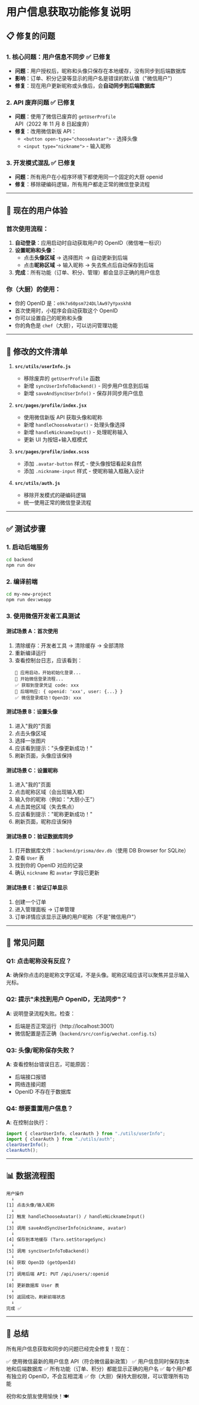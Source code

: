 # 用户信息获取功能修复说明

## 📋 修复的问题

### 1. **核心问题：用户信息不同步** ✅ 已修复

- **问题**：用户授权后，昵称和头像只保存在本地缓存，没有同步到后端数据库
- **影响**：订单、积分记录等显示的用户名是错误的默认值（"微信用户"）
- **修复**：现在用户更新昵称或头像后，会**自动同步到后端数据库**

### 2. **API 废弃问题** ✅ 已修复

- **问题**：使用了微信已废弃的 `getUserProfile` API（2022 年 11 月 8 日起废弃）
- **修复**：改用微信新版 API：
  - `<button open-type="chooseAvatar">` - 选择头像
  - `<input type="nickname">` - 输入昵称

### 3. **开发模式混乱** ✅ 已修复

- **问题**：所有用户在小程序环境下都使用同一个固定的大厨 openid
- **修复**：移除硬编码逻辑，所有用户都走正常的微信登录流程

---

## 🎯 现在的用户体验

### 首次使用流程：

1. **自动登录**：应用启动时自动获取用户的 OpenID（微信唯一标识）
2. **设置昵称和头像**：
   - 点击**头像区域** → 选择图片 → 自动更新到后端
   - 点击**昵称区域** → 输入昵称 → 失去焦点后自动保存到后端
3. **完成**：所有功能（订单、积分、管理）都会显示正确的用户信息

### 你（大厨）的使用：

- 你的 OpenID 是：`o9k7x60psm724DLlAw97yYpxskh8`
- 首次使用时，小程序会自动获取这个 OpenID
- 你可以设置自己的昵称和头像
- 你的角色是 `chef`（大厨），可以访问管理功能

---

## 🔧 修改的文件清单

1. **`src/utils/userInfo.js`**

   - 移除废弃的 `getUserProfile` 函数
   - 新增 `syncUserInfoToBackend()` - 同步用户信息到后端
   - 新增 `saveAndSyncUserInfo()` - 保存并同步用户信息

2. **`src/pages/profile/index.jsx`**

   - 使用微信新版 API 获取头像和昵称
   - 新增 `handleChooseAvatar()` - 处理头像选择
   - 新增 `handleNicknameInput()` - 处理昵称输入
   - 更新 UI 为按钮+输入框模式

3. **`src/pages/profile/index.scss`**

   - 添加 `.avatar-button` 样式 - 使头像按钮看起来自然
   - 添加 `.nickname-input` 样式 - 使昵称输入框融入设计

4. **`src/utils/auth.js`**
   - 移除开发模式的硬编码逻辑
   - 统一使用正常的微信登录流程

---

## ✅ 测试步骤

### 1. 启动后端服务

```bash
cd backend
npm run dev
```

### 2. 编译前端

```bash
cd my-new-project
npm run dev:weapp
```

### 3. 使用微信开发者工具测试

#### 测试场景 A：首次使用

1. 清除缓存：开发者工具 → 清除缓存 → 全部清除
2. 重新编译运行
3. 查看控制台日志，应该看到：
   ```
   🚀 应用启动，开始初始化登录...
   🔐 开始微信登录流程...
   ✅ 获取到登录凭证 code: xxx
   🔑 后端响应: { openid: 'xxx', user: {...} }
   ✅ 微信登录成功！OpenID: xxx
   ```

#### 测试场景 B：设置头像

1. 进入"我的"页面
2. 点击头像区域
3. 选择一张图片
4. 应该看到提示："头像更新成功！"
5. 刷新页面，头像应该保持

#### 测试场景 C：设置昵称

1. 进入"我的"页面
2. 点击昵称区域（会出现输入框）
3. 输入你的昵称（例如："大厨小王"）
4. 点击其他区域（失去焦点）
5. 应该看到提示："昵称更新成功！"
6. 刷新页面，昵称应该保持

#### 测试场景 D：验证数据库同步

1. 打开数据库文件：`backend/prisma/dev.db`（使用 DB Browser for SQLite）
2. 查看 `User` 表
3. 找到你的 OpenID 对应的记录
4. 确认 `nickname` 和 `avatar` 字段已更新

#### 测试场景 E：验证订单显示

1. 创建一个订单
2. 进入管理面板 → 订单管理
3. 订单详情应该显示正确的用户昵称（不是"微信用户"）

---

## 🚨 常见问题

### Q1: 点击昵称没有反应？

**A**: 确保你点击的是昵称文字区域，不是头像。昵称区域应该可以聚焦并显示输入光标。

### Q2: 提示"未找到用户 OpenID，无法同步"？

**A**: 说明登录流程失败。检查：

- 后端是否正常运行（http://localhost:3001）
- 微信配置是否正确（`backend/src/config/wechat.config.ts`）

### Q3: 头像/昵称保存失败？

**A**: 查看控制台错误日志，可能原因：

- 后端接口报错
- 网络连接问题
- OpenID 不存在于数据库

### Q4: 想要重置用户信息？

**A**: 在控制台执行：

```javascript
import { clearUserInfo, clearAuth } from "./utils/userInfo";
import { clearAuth } from "./utils/auth";
clearUserInfo();
clearAuth();
```

---

## 📊 数据流程图

```
用户操作
  ↓
[1] 点击头像/输入昵称
  ↓
[2] 触发 handleChooseAvatar() / handleNicknameInput()
  ↓
[3] 调用 saveAndSyncUserInfo(nickname, avatar)
  ↓
[4] 保存到本地缓存 (Taro.setStorageSync)
  ↓
[5] 调用 syncUserInfoToBackend()
  ↓
[6] 获取 OpenID (getOpenId)
  ↓
[7] 调用后端 API: PUT /api/users/:openid
  ↓
[8] 更新数据库 User 表
  ↓
[9] 返回成功，刷新前端状态
  ↓
完成 ✅
```

---

## 🎉 总结

所有用户信息获取和同步的问题已经完全修复！现在：

✅ 使用微信最新的用户信息 API（符合微信最新政策）
✅ 用户信息同时保存到本地和后端数据库
✅ 所有功能（订单、积分）都能显示正确的用户名
✅ 每个用户都有独立的 OpenID，不会互相混淆
✅ 你（大厨）保持大厨权限，可以管理所有功能

祝你和女朋友使用愉快！🍽️
